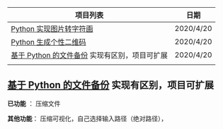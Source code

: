 | 项目列表                                                     | 日期      |
| ------------------------------------------------------------ | --------- |
| [Python 实现图片转字符画](https://www.shiyanlou.com/courses/370) | 2020/4/20 |
| [Python 生成个性二维码](https://www.shiyanlou.com/courses/1126) | 2020/4/20 |
| [基于 Python 的文件备份](https://www.shiyanlou.com/courses/302) 实现有区别，项目可扩展 | 2020/4/20 |
|                                                              |           |



## [基于 Python 的文件备份](https://www.shiyanlou.com/courses/302) 实现有区别，项目可扩展

**已功能** ： 压缩文件

**其他功能**： 压缩可视化，自己选择输入路径（绝对路径），

